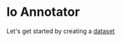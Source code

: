 # Io Annotator

Let's get started by creating a [dataset](https://github.com/SaschaHeyer/Io-Annotation-Documentation/tree/73313bff959c70102928397f5f40aacf4f8c2d35/documentation/datasets.html)

